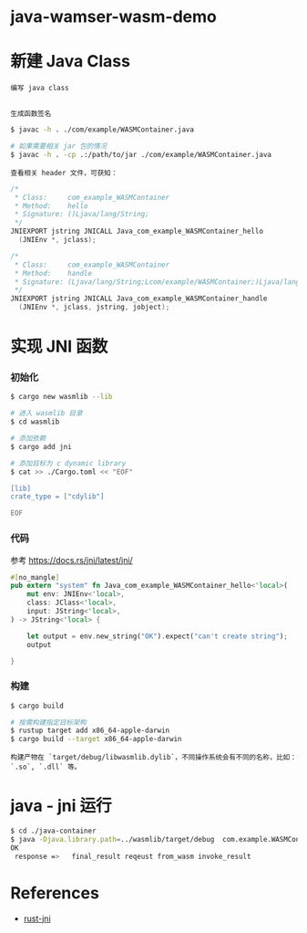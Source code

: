 
# java-wamser-wasm-demo

# 新建 Java Class

    编写 java class

```java
```

    生成函数签名
```sh
$ javac -h . ./com/example/WASMContainer.java

# 如果需要相关 jar 包的情况
$ javac -h . -cp .:/path/to/jar ./com/example/WASMContainer.java
```

    查看相关 header 文件，可获知：

```c
/*
 * Class:     com_example_WASMContainer
 * Method:    hello
 * Signature: ()Ljava/lang/String;
 */
JNIEXPORT jstring JNICALL Java_com_example_WASMContainer_hello
  (JNIEnv *, jclass);

/*
 * Class:     com_example_WASMContainer
 * Method:    handle
 * Signature: (Ljava/lang/String;Lcom/example/WASMContainer;)Ljava/lang/String;
 */
JNIEXPORT jstring JNICALL Java_com_example_WASMContainer_handle
  (JNIEnv *, jclass, jstring, jobject);
```

# 实现 JNI 函数



### 初始化

```sh
$ cargo new wasmlib --lib

# 进入 wasmlib 目录
$ cd wasmlib

# 添加依赖
$ cargo add jni

# 添加目标为 c dynamic library
$ cat >> ./Cargo.toml << "EOF"

[lib]
crate_type = ["cdylib"]

EOF
```

### 代码

参考 https://docs.rs/jni/latest/jni/

```rust
#[no_mangle]
pub extern "system" fn Java_com_example_WASMContainer_hello<'local>(
    mut env: JNIEnv<'local>,
    class: JClass<'local>,
    input: JString<'local>,
) -> JString<'local> {

    let output = env.new_string("OK").expect("can't create string");
    output

}
```

### 构建

```sh
$ cargo build

# 按需构建指定目标架构
$ rustup target add x86_64-apple-darwin
$ cargo build --target x86_64-apple-darwin
```

    构建产物在 `target/debug/libwasmlib.dylib`，不同操作系统会有不同的名称，比如：`.so`, `.dll` 等。


# java - jni 运行

```sh
$ cd ./java-container
$ java -Djava.library.path=../wasmlib/target/debug  com.example.WASMContainer
OK
 response =>   final_result reqeust from_wasm invoke_result 
```

# References

* [rust-jni](https://docs.rs/jni/latest/jni/)